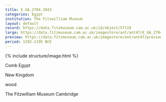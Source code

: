 ```yaml
---
title: E.GA.2704.1943
categories: Egypt
institution: The Fitzwilliam Museum
layout: default
record: https://data.fitzmuseum.cam.ac.uk/id/object/57119
large: https://data.fitzmuseum.cam.ac.uk/imagestore/ant/ant47/E_GA_2704_1943_1_dc2.jpg
preview: https://data.fitzmuseum.cam.ac.uk/imagestore/ant/ant47/preview_E_GA_2704_1943_1_dc2.jpg
period: 1292-1195 BCE
---
```

{% include structure/image.html %}


Comb
Egypt

New Kingdom

wood



The Fitzwilliam Museum Cambridge
